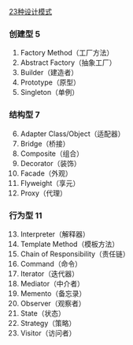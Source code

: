 [23种设计模式](http://www.cnblogs.com/beijiguangyong/archive/2010/11/15/2302807.html)

### 创建型 5

1. Factory Method（工厂方法）
2. Abstract Factory（抽象工厂）
3. Builder（建造者）
4. Prototype（原型）
5. Singleton（单例）

### 结构型 7

6. Adapter Class/Object（适配器）
7. Bridge（桥接）
8. Composite（组合）
9. Decorator（装饰）
10. Facade（外观）
11. Flyweight（享元）
12. Proxy（代理）

### 行为型 11

13. Interpreter（解释器）
14. Template Method（模板方法）
15. Chain of Responsibility（责任链）
16. Command（命令）
17. Iterator（迭代器）
18. Mediator（中介者）
19. Memento（备忘录）
20. Observer（观察者）
21. State（状态）
22. Strategy（策略）
23. Visitor（访问者）